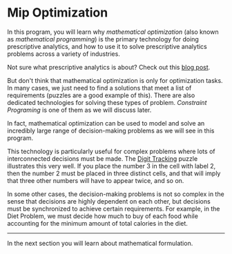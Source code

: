 # Mip Optimization
In this program, you will learn why *mathematical optimization*
(also known as *mathematical programming*) is the 
primary technology for doing prescriptive analytics, and how to use 
it to solve prescriptive analytics problems across a variety of industries.

Not sure what prescriptive analytics is about? Check out this [blog post][blog_post].

But don't think that mathematical optimization is only for
optimization tasks. In many cases, we just need to find a
solutions that meet a list of requirements (puzzles are a good example 
of this). There are also dedicated technologies for solving these
types of problem. *Constraint Programing* is one of them as we will
discuss later.

In fact, mathematical optimization can be used to model and solve
an incredibly large range of decision-making problems as we will
see in this program. 

This technology is particularly useful for 
complex problems where lots of interconnected decisions must be made. 
The [Digit Tracking][digit_tracking] puzzle illustrates this very well. 
If you place the number 3 in the cell with label 2, then the number 
2 must be placed in three distinct cells, and that will imply that 
three other numbers will have to appear twice, and so on.

In some other cases, the decision-making problems is not so complex
in the sense that decisions are highly dependent on each other,
but decisions must be synchronized to achieve certain requirements.
For example, in the Diet Problem, we must decide how
much to buy of each food while accounting for the minimum amount of
total calories in the diet.

[digit_tracking]: https://www.mipwise.com/puzzles/digits-tracking

------------------------------------------------------------------------------

In the next section you will learn about mathematical formulation.

[blog_post]: https://www.mipwise.com/blogs/analytics-driven-decision-making
